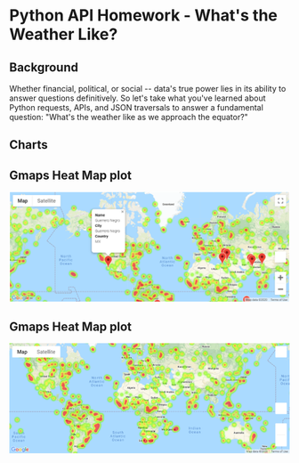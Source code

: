 # Python API Homework - What's the Weather Like?

## Background

Whether financial, political, or social -- data's true power lies in its ability to answer questions definitively. So let's take what you've learned about Python requests, APIs, and JSON traversals to answer a fundamental question: "What's the weather like as we approach the equator?"

## Charts
## Gmaps Heat Map plot

![Weather](/Images/HotelHeatMap.png)

## Gmaps Heat Map plot

![Weather](/Images/Heat_Map.png)
